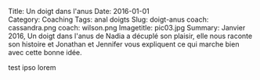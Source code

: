 Title: Un doigt dans l'anus
Date: 2016-01-01  
Category: Coaching
Tags: anal doigts
Slug: doigt-anus
coach: cassandra.png
coach: wilson.png
Imagetitle: pic03.jpg
Summary: Janvier 2016, Un doigt dans l'anus de Nadia a décuplé son plaisir, elle nous raconte son histoire et Jonathan et Jennifer vous expliquent ce qui marche bien avec cette bonne idée. 

test ipso lorem 